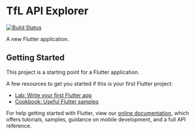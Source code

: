 # TfL API Explorer

[![Build Status](https://api.cirrus-ci.com/github/tnc1997/flutter-tfl-api-explorer.svg)](https://cirrus-ci.com/github/tnc1997/flutter-tfl-api-explorer)

A new Flutter application.

## Getting Started

This project is a starting point for a Flutter application.

A few resources to get you started if this is your first Flutter project:

- [Lab: Write your first Flutter app](https://flutter.dev/docs/get-started/codelab)
- [Cookbook: Useful Flutter samples](https://flutter.dev/docs/cookbook)

For help getting started with Flutter, view our
[online documentation](https://flutter.dev/docs), which offers tutorials,
samples, guidance on mobile development, and a full API reference.
